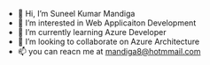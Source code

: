 - 👋 Hi, I’m Suneel Kumar Mandiga
- 👀 I’m interested in Web Applicaiton Development
- 🌱 I’m currently learning Azure Developer
- 💞️ I’m looking to collaborate on Azure Architecture
- 📫 you can reacn me at mandiga8@hotmmail.com

<!---
mandiga8/mandiga8 is a ✨ special ✨ repository because its `README.md` (this file) appears on your GitHub profile.
You can click the Preview link to take a look at your changes.
--->
